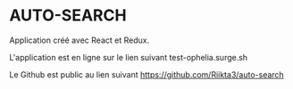 # AUTO-SEARCH

Application créé avec React et Redux.

L'application est en ligne sur le lien suivant
test-ophelia.surge.sh

Le Github est public au lien suivant
https://github.com/Riikta3/auto-search
